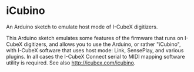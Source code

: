 # iCubino

An Arduino sketch to emulate host mode of I-CubeX digitizers.

This Arduino sketch emulates some features of the firmware that runs on I-CubeX digitizers, and allows you to use the Arduino, or rather "iCubino", with I-CubeX software that uses host mode: Link, SensePlay, and various plugins. In all cases the I-CubeX Connect serial to MIDI mapping software utility is required. See also http://icubex.com/icubino.


